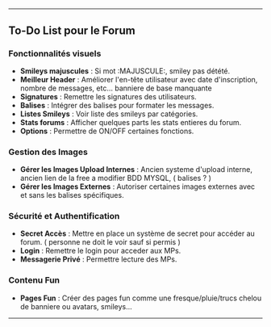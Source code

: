 # 

---
## To-Do List pour le Forum

### Fonctionnalités visuels

- **Smileys majuscules** : Si mot :MAJUSCULE:, smiley pas détété.
- **Meilleur Header** : Améliorer l'en-tête utilisateur avec date d'inscription, nombre de messages, etc... banniere de base manquante
- **Signatures** : Remettre les signatures des utilisateurs.
- **Balises** : Intégrer des balises pour formater les messages.
- **Listes Smileys** : Voir liste des smileys par catégories.
- **Stats forums** : Afficher quelques parts les stats entieres du forum.
- **Options** : Permettre de ON/OFF certaines fonctions.


### Gestion des Images

- **Gérer les Images Upload Internes** : Ancien systeme d'upload interne, ancien lien de la free a modifier BDD MYSQL, ( balises ? )
- **Gérer les Images Externes** : Autoriser certaines images externes avec et sans les balises spécifiques.


### Sécurité et Authentification

- **Secret Accès** : Mettre en place un système de secret pour accéder au forum. ( personne ne doit le voir sauf si permis )
- **Login** : Remettre le login pour acceder aux MPs.
- **Messagerie Privé** : Permettre lecture des MPs.


### Contenu Fun

- **Pages Fun** : Créer des pages fun comme une fresque/pluie/trucs chelou de banniere ou avatars, smileys...

---